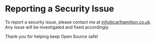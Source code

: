 # Reporting a Security Issue

To report a security issue, please contact me at info@carlhamilton.co.uk. Any issue will be investigated and fixed accordingly.

Thank you for helping keep Open Source safe!
